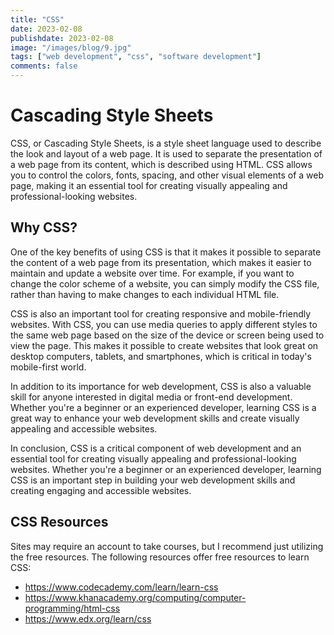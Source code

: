 ```yaml
---
title: "CSS"
date: 2023-02-08
publishdate: 2023-02-08
image: "/images/blog/9.jpg"
tags: ["web development", "css", "software development"]
comments: false
---
```

# Cascading Style Sheets
CSS, or Cascading Style Sheets, is a style sheet language used to describe the look and layout of a web page. It is used to separate the presentation of a web page from its content, which is described using HTML. CSS allows you to control the colors, fonts, spacing, and other visual elements of a web page, making it an essential tool for creating visually appealing and professional-looking websites.

## Why CSS?
One of the key benefits of using CSS is that it makes it possible to separate the content of a web page from its presentation, which makes it easier to maintain and update a website over time. For example, if you want to change the color scheme of a website, you can simply modify the CSS file, rather than having to make changes to each individual HTML file.

CSS is also an important tool for creating responsive and mobile-friendly websites. With CSS, you can use media queries to apply different styles to the same web page based on the size of the device or screen being used to view the page. This makes it possible to create websites that look great on desktop computers, tablets, and smartphones, which is critical in today's mobile-first world.

In addition to its importance for web development, CSS is also a valuable skill for anyone interested in digital media or front-end development. Whether you're a beginner or an experienced developer, learning CSS is a great way to enhance your web development skills and create visually appealing and accessible websites.

In conclusion, CSS is a critical component of web development and an essential tool for creating visually appealing and professional-looking websites. Whether you're a beginner or an experienced developer, learning CSS is an important step in building your web development skills and creating engaging and accessible websites.

## CSS Resources
Sites may require an account to take courses, but I recommend just utilizing the free resources.
The following resources offer free resources to learn CSS:
   - https://www.codecademy.com/learn/learn-css
   - https://www.khanacademy.org/computing/computer-programming/html-css
   - https://www.edx.org/learn/css
